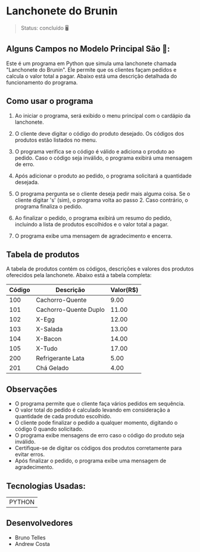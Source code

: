 # Lanchonete do Brunin

> Status: concluído  🖥️

## Alguns Campos no Modelo Principal São 🛒:
Este é um programa em Python que simula uma lanchonete chamada "Lanchonete do Brunin". Ele permite que os clientes façam pedidos e calcula o valor total a pagar. Abaixo está uma descrição detalhada do funcionamento do programa.

## Como usar o programa

1. Ao iniciar o programa, será exibido o menu principal com o cardápio da lanchonete.

2. O cliente deve digitar o código do produto desejado. Os códigos dos produtos estão listados no menu.

3. O programa verifica se o código é válido e adiciona o produto ao pedido. Caso o código seja inválido, o programa exibirá uma mensagem de erro.

4. Após adicionar o produto ao pedido, o programa solicitará a quantidade desejada.

5. O programa pergunta se o cliente deseja pedir mais alguma coisa. Se o cliente digitar 's' (sim), o programa volta ao passo 2. Caso contrário, o programa finaliza o pedido.

6. Ao finalizar o pedido, o programa exibirá um resumo do pedido, incluindo a lista de produtos escolhidos e o valor total a pagar.

7. O programa exibe uma mensagem de agradecimento e encerra.

## Tabela de produtos

A tabela de produtos contém os códigos, descrições e valores dos produtos oferecidos pela lanchonete. Abaixo está a tabela completa:

| Código | Descrição             | Valor(R$) |
|--------|-----------------------|-----------|
| 100    | Cachorro-Quente       | 9.00      |
| 101    | Cachorro-Quente Duplo | 11.00     |
| 102    | X-Egg                 | 12.00     |
| 103    | X-Salada              | 13.00     |
| 104    | X-Bacon               | 14.00     |
| 105    | X-Tudo                | 17.00     |
| 200    | Refrigerante Lata     | 5.00      |
| 201    | Chá Gelado            | 4.00      |

## Observações

- O programa permite que o cliente faça vários pedidos em sequência.
- O valor total do pedido é calculado levando em consideração a quantidade de cada produto escolhido.
- O cliente pode finalizar o pedido a qualquer momento, digitando o código 0 quando solicitado.
- O programa exibe mensagens de erro caso o código do produto seja inválido.
- Certifique-se de digitar os códigos dos produtos corretamente para evitar erros.
- Após finalizar o pedido, o programa exibe uma mensagem de agradecimento.

## Tecnologias Usadas:

<table>
  <tr>
    <td>PYTHON</td>
  </tr>
 </table>


## Desenvolvedores

- Bruno Telles
- Andrew Costa
